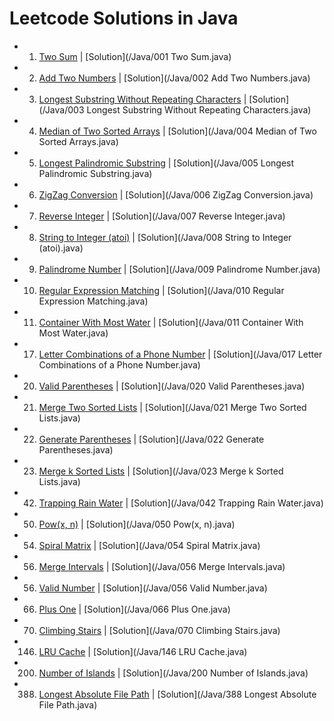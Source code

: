 # Leetcode Solutions in Java
* 1. [Two Sum](https://leetcode.com/problems/two-sum/) | [Solution](/Java/001 Two Sum.java)
* 2. [Add Two Numbers](https://leetcode.com/problems/add-two-numbers/) | [Solution](/Java/002 Add Two Numbers.java)
* 3. [Longest Substring Without Repeating Characters](https://leetcode.com/problems/longest-substring-without-repeating-characters/) | [Solution](/Java/003 Longest Substring Without Repeating Characters.java)
* 4. [Median of Two Sorted Arrays](https://leetcode.com/problems/median-of-two-sorted-arrays/) | [Solution](/Java/004 Median of Two Sorted Arrays.java)
* 5. [Longest Palindromic Substring](https://leetcode.com/problems/longest-palindromic-substring/) | [Solution](/Java/005 Longest Palindromic Substring.java)
* 6. [ZigZag Conversion](https://leetcode.com/problems/zigzag-conversion/) | [Solution](/Java/006 ZigZag Conversion.java)
* 7. [Reverse Integer](https://leetcode.com/problems/reverse-integer/) | [Solution](/Java/007 Reverse Integer.java)
* 8. [String to Integer (atoi)](https://leetcode.com/problems/string-to-integer-atoi/) | [Solution](/Java/008 String to Integer (atoi).java)
* 9. [Palindrome Number](https://leetcode.com/problems/palindrome-number/) | [Solution](/Java/009 Palindrome Number.java)
* 10. [Regular Expression Matching](https://leetcode.com/problems/regular-expression-matching/) | [Solution](/Java/010 Regular Expression Matching.java)
* 11. [Container With Most Water](https://leetcode.com/problems/container-with-most-water/) | [Solution](/Java/011 Container With Most Water.java)
* 17. [Letter Combinations of a Phone Number](https://leetcode.com/problems/letter-combinations-of-a-phone-number/) | [Solution](/Java/017 Letter Combinations of a Phone Number.java)
* 20. [Valid Parentheses](https://leetcode.com/problems/valid-parentheses/) | [Solution](/Java/020 Valid Parentheses.java)
* 21. [Merge Two Sorted Lists](https://leetcode.com/problems/merge-two-sorted-lists/) | [Solution](/Java/021 Merge Two Sorted Lists.java)
* 22. [Generate Parentheses](https://leetcode.com/problems/generate-parentheses/) | [Solution](/Java/022 Generate Parentheses.java)
* 23. [Merge k Sorted Lists](https://leetcode.com/problems/merge-k-sorted-lists/) | [Solution](/Java/023 Merge k Sorted Lists.java)
* 42. [Trapping Rain Water](https://leetcode.com/problems/trapping-rain-water/) | [Solution](/Java/042 Trapping Rain Water.java)
* 50. [Pow(x, n)](https://leetcode.com/problems/powx,-n/) | [Solution](/Java/050 Pow(x, n).java)
* 54. [Spiral Matrix](https://leetcode.com/problems/spiral-matrix/) | [Solution](/Java/054 Spiral Matrix.java)
* 56. [Merge Intervals](https://leetcode.com/problems/merge-intervals/) | [Solution](/Java/056 Merge Intervals.java)
* 56. [Valid Number](https://leetcode.com/problems/valid-number/) | [Solution](/Java/056 Valid Number.java)
* 66. [Plus One](https://leetcode.com/problems/plus-one/) | [Solution](/Java/066 Plus One.java)
* 70. [Climbing Stairs](https://leetcode.com/problems/climbing-stairs/) | [Solution](/Java/070 Climbing Stairs.java)
* 146. [LRU Cache](https://leetcode.com/problems/lru-cache/) | [Solution](/Java/146 LRU Cache.java)
* 200. [Number of Islands](https://leetcode.com/problems/number-of-islands/) | [Solution](/Java/200 Number of Islands.java)
* 388. [Longest Absolute File Path](https://leetcode.com/problems/longest-absolute-file-path/) | [Solution](/Java/388 Longest Absolute File Path.java)
